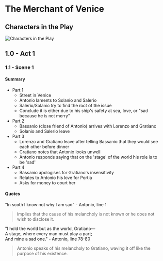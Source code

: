 <head>
  <title>Year 9 English</title>
</head>

# The Merchant of Venice
## Characters in the Play
![Characters in the Play](https://github.com/harzavad/the-merchant/assets/133340321/b58dd68b-0232-45ae-90e3-37897e7ec469)

## 1.0 - Act 1
### 1.1 - Scene 1
#### Summary
- Part 1
  - Street in Venice
  - Antonio laments to Solanio and Salerio
  - Salerio/Solanio try to find the root of the issue
   - Conclude it is either due to his ship's safety at sea, love, or "sad because he is not merry"
- Part 2
  - Bassanio (close friend of Antonio) arrives with Lorenzo and Gratiano
  - Solanio and Salerio leave
- Part 3
  - Lorenzo and Gratiano leave after telling Bassanio that they would see each other before dinner
  - Gratiano notes that Antonio looks unwell
  - Antonio responds saying that on the 'stage' of the world his role is to be 'sad'
- Part 4
  - Bassanio apologises for Gratiano's insensitivity
  - Relates to Antonio his love for Portia
   - Asks for money to court her

#### Quotes
“In sooth I know not why I am sad” - Antonio, line 1  
> Implies that the cause of his melancholy is not known or he does not wish to disclose it.  

"I hold the world but as the world, Gratiano—  
A stage, where every man must play a part;  
And mine a sad one." - Antonio, line 78-80  
> Antonio speaks of his melancholy to Gratiano, waving it off like the purpose of his existence.  


